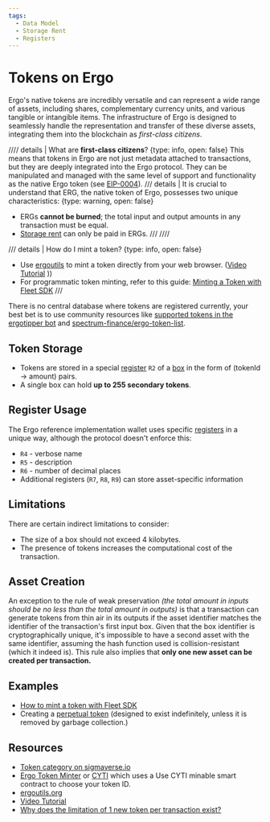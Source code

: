 ```yaml
---
tags:
  - Data Model
  - Storage Rent
  - Registers
---
```


# Tokens on Ergo

Ergo's native tokens are incredibly versatile and can represent a wide range of assets, including shares, complementary currency units, and various tangible or intangible items. The infrastructure of Ergo is designed to seamlessly handle the representation and transfer of these diverse assets, integrating them into the blockchain as *first-class citizens*.

//// details | What are  **first-class citizens**?
    {type: info, open: false}
This means that tokens in Ergo are not just metadata attached to transactions, but they are deeply integrated into the Ergo protocol. They can be manipulated and managed with the same level of support and functionality as the native Ergo token (see [EIP-0004](eip4.md)).
/// details | It is crucial to understand that ERG, the native token of Ergo, possesses two unique characteristics:
    {type: warning, open: false}

- ERGs **cannot be burned**; the total input and output amounts in any transaction must be equal.
- [Storage rent](rent.md) can only be paid in ERGs.
///
////

/// details | How do I mint a token?
    {type: info, open: false}

- Use [ergoutils](https://ergoutils.org/#/token) to mint a token directly from your web browser. ([Video Tutorial](https://www.youtube.com/watch?v=I3R6_PceM1k)
))
- For programmatic token minting, refer to this guide: [Minting a Token with Fleet SDK](https://fleet-sdk.github.io/docs/transaction-building#step-4-2-mint-a-token)
///

There is no central database where tokens are registered currently, your best bet is to use community resources like [supported tokens in the ergotipper bot](https://github.com/Luivatra/ergotipper-tokens) and [spectrum-finance/ergo-token-list](https://github.com/spectrum-finance/ergo-token-list).

## Token Storage

- Tokens are stored in a special [register](registers.md) `R2` of a [box](box.md) in the form of (tokenId -> amount) pairs.
- A single box can hold **up to 255 secondary tokens**.

## Register Usage

The Ergo reference implementation wallet uses specific [registers](registers.md) in a unique way, although the protocol doesn't enforce this:

- `R4` - verbose name
- `R5` - description
- `R6` - number of decimal places
- Additional registers (`R7`, `R8`, `R9`) can store asset-specific information

## Limitations

There are certain indirect limitations to consider:

- The size of a box should not exceed 4 kilobytes.
- The presence of tokens increases the computational cost of the transaction.

## Asset Creation

An exception to the rule of weak preservation *(the total amount in inputs should be no less than the total amount in outputs)* is that a transaction can generate tokens from thin air in its outputs if the asset identifier matches the identifier of the transaction's first input box. Given that the box identifier is cryptographically unique, it's impossible to have a second asset with the same identifier, assuming the hash function used is collision-resistant (which it indeed is). This rule also implies that **only one new asset can be created per transaction.**

## Examples

- [How to mint a token with Fleet SDK](https://fleet-sdk.github.io/docs/transaction-building#step-4-2-mint-a-token)
- Creating a [perpetual token](perpetual.md) (designed to exist indefinitely, unless it is removed by garbage collection.)

## Resources

- [Token category on sigmaverse.io](https://sigmaverse.io/all-projects/?category=Tokens)
- [Ergo Token Minter](https://thierrym1212.github.io/tokenminter/index.html) or [CYTI](https://thierrym1212.github.io/cyti/index.html) which uses a Use CYTI minable smart contract to choose your token ID.
- [ergoutils.org](https://ergoutils.org/#/token)
- [Video Tutorial](https://www.youtube.com/watch?v=I3R6_PceM1k)
- [Why does the limitation of 1 new token per transaction exist?](https://github.com/ergoplatform/ergo/issues/2013)
